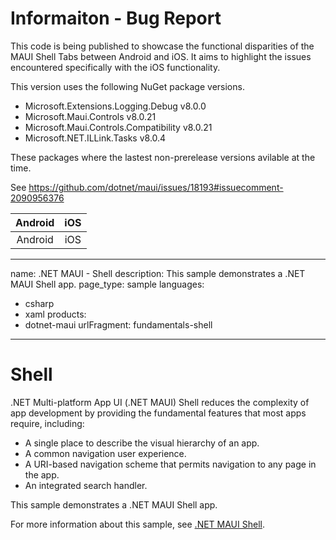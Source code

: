 # Informaiton - Bug Report
This code is being published to showcase the functional disparities of the MAUI Shell Tabs between Android and iOS. It aims to highlight the issues encountered specifically with the iOS functionality.

This version uses the following NuGet package versions.
- Microsoft.Extensions.Logging.Debug v8.0.0
- Microsoft.Maui.Controls v8.0.21
- Microsoft.Maui.Controls.Compatibility v8.0.21
- Microsoft.NET.ILLink.Tasks v8.0.4

These packages where the lastest non-prerelease versions avilable at the time.

See https://github.com/dotnet/maui/issues/18193#issuecomment-2090956376

|  Android  | iOS  |
| :------------: | :------------: |
|  Android | iOS  |


---
name: .NET MAUI - Shell
description: This sample demonstrates a .NET MAUI Shell app.
page_type: sample
languages:
- csharp
- xaml
products:
- dotnet-maui
urlFragment: fundamentals-shell
---

# Shell

.NET Multi-platform App UI (.NET MAUI) Shell reduces the complexity of app development by providing the fundamental features that most apps require, including:

- A single place to describe the visual hierarchy of an app.
- A common navigation user experience.
- A URI-based navigation scheme that permits navigation to any page in the app.
- An integrated search handler.

This sample demonstrates a .NET MAUI Shell app.

For more information about this sample, see [.NET MAUI Shell](https://docs.microsoft.com/dotnet/maui/fundamentals/shell/).
